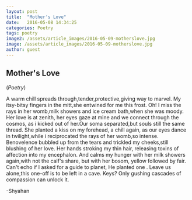 ```yaml
---
layout: post
title:  "Mother's Love"
date:   2016-05-08 14:34:25
categories: Poetry
tags: poetry
image2: /assets/article_images/2016-05-09-motherslove.jpg
image: /assets/article_images/2016-05-09-motherslove.jpg
author: guest
---
```

<h2>Mother's Love</h2>
(<i>Poetry</i>)
<p>A warm chill spreads through,tender,protective,giving way to marvel. My itsy-bitsy fingers in the mitt,she entwined for me this frost. Oh! I miss the rays in her womb,milk showers and ice cream bath,when she was moody. Her love is at zenith, her eyes gaze at mine and we connect through the cosmos, as i kicked out of her.Our soma separated,but souls still the same thread. She planted a kiss on my forehead, a chill again, as our eyes dance in twilight,while i reciprocated the rays of her womb,so intense. Benovelence bubbled up from the tears and trickled my cheeks,still blushing of her love. Her hands stroking my thin hair, releasing toxins of affection into my encephalon. And calms my hunger with her milk showers again,with not the calf's share, but with her bosom, yellow followed by fair. Can't echo if I asked for a guide to planet, He planted one . Leave us alone,this one-off is to be left in a cave. Keys? Only gushing cascades of compassion can unlock it.</p>

<p>-Shyahan</p>
